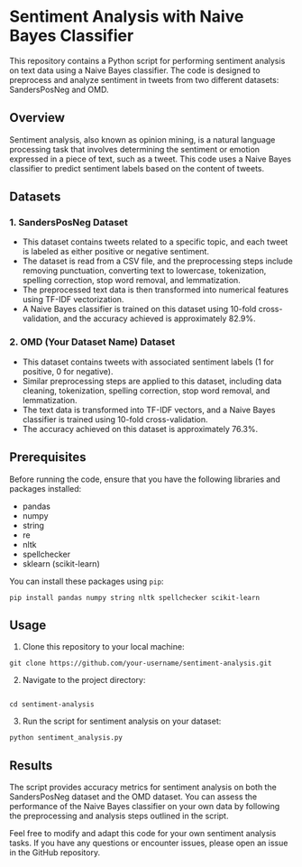 # Sentiment Analysis with Naive Bayes Classifier

This repository contains a Python script for performing sentiment analysis on text data using a Naive Bayes classifier. The code is designed to preprocess and analyze sentiment in tweets from two different datasets: SandersPosNeg and OMD.

## Overview

Sentiment analysis, also known as opinion mining, is a natural language processing task that involves determining the sentiment or emotion expressed in a piece of text, such as a tweet. This code uses a Naive Bayes classifier to predict sentiment labels based on the content of tweets.

## Datasets

### 1. SandersPosNeg Dataset
- This dataset contains tweets related to a specific topic, and each tweet is labeled as either positive or negative sentiment.
- The dataset is read from a CSV file, and the preprocessing steps include removing punctuation, converting text to lowercase, tokenization, spelling correction, stop word removal, and lemmatization.
- The preprocessed text data is then transformed into numerical features using TF-IDF vectorization.
- A Naive Bayes classifier is trained on this dataset using 10-fold cross-validation, and the accuracy achieved is approximately 82.9%.

### 2. OMD (Your Dataset Name) Dataset
- This dataset contains tweets with associated sentiment labels (1 for positive, 0 for negative).
- Similar preprocessing steps are applied to this dataset, including data cleaning, tokenization, spelling correction, stop word removal, and lemmatization.
- The text data is transformed into TF-IDF vectors, and a Naive Bayes classifier is trained using 10-fold cross-validation.
- The accuracy achieved on this dataset is approximately 76.3%.

## Prerequisites

Before running the code, ensure that you have the following libraries and packages installed:

- pandas
- numpy
- string
- re
- nltk
- spellchecker
- sklearn (scikit-learn)

You can install these packages using `pip`:
```
pip install pandas numpy string nltk spellchecker scikit-learn
```

## Usage

1. Clone this repository to your local machine:

```
git clone https://github.com/your-username/sentiment-analysis.git
```

2. Navigate to the project directory:


```

cd sentiment-analysis

```

3. Run the script for sentiment analysis on your dataset:

```
python sentiment_analysis.py
```

## Results

The script provides accuracy metrics for sentiment analysis on both the SandersPosNeg dataset and the OMD dataset. You can assess the performance of the Naive Bayes classifier on your own data by following the preprocessing and analysis steps outlined in the script.


Feel free to modify and adapt this code for your own sentiment analysis tasks. If you have any questions or encounter issues, please open an issue in the GitHub repository.
